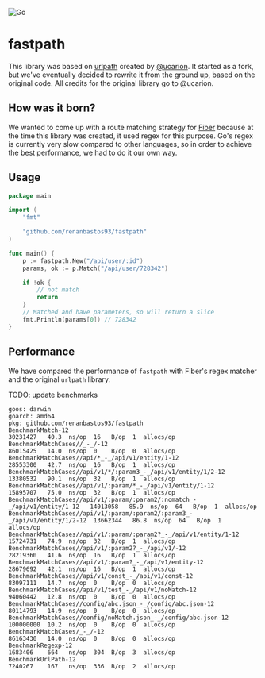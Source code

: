 ![Go](https://github.com/renanbastos93/fastpath/workflows/Go/badge.svg)

# fastpath
This library was based on [urlpath](https://github.com/ucarion/urlpath) created by [@ucarion](https://github.com/ucarion). It started as a fork, but we've eventually decided to rewrite it from the ground up, based on the original code. All credits for the original library go to @ucarion.

## How was it born?
We wanted to come up with a route matching strategy for [Fiber](https://gofiber.io/) because at the time this library was created, it used regex for this purpose. Go's regex is currently very slow compared to other languages, so in order to achieve the best performance, we had to do it our own way.

## Usage
```go 
package main

import (
    "fmt"

    "github.com/renanbastos93/fastpath"
)

func main() {
    p := fastpath.New("/api/user/:id")
    params, ok := p.Match("/api/user/728342")

    if !ok {
        // not match
        return
    }
    // Matched and have parameters, so will return a slice
    fmt.Println(params[0]) // 728342
}
```

## Performance
We have compared the performance of `fastpath` with Fiber's regex matcher and the original `urlpath` library.

TODO: update benchmarks

```
goos: darwin
goarch: amd64
pkg: github.com/renanbastos93/fastpath
BenchmarkMatch-12                                                           30231427   40.3  ns/op  16   B/op  1  allocs/op
BenchmarkMatchCases//_-_/-12                                                86015425   14.0  ns/op  0    B/op  0  allocs/op
BenchmarkMatchCases//api/*_-_/api/v1/entity/1-12                            28553300   42.7  ns/op  16   B/op  1  allocs/op
BenchmarkMatchCases//api/v1/*/:param3_-_/api/v1/entity/1/2-12               13380532   90.1  ns/op  32   B/op  1  allocs/op
BenchmarkMatchCases//api/v1/:param/*_-_/api/v1/entity/1-12                  15895707   75.0  ns/op  32   B/op  1  allocs/op
BenchmarkMatchCases//api/v1/:param/:param2/:nomatch_-_/api/v1/entity/1-12   14013058   85.9  ns/op  64   B/op  1  allocs/op
BenchmarkMatchCases//api/v1/:param/:param2/:param3_-_/api/v1/entity/1/2-12  13662344   86.8  ns/op  64   B/op  1  allocs/op
BenchmarkMatchCases//api/v1/:param/:param2?_-_/api/v1/entity/1-12           15724731   74.9  ns/op  32   B/op  1  allocs/op
BenchmarkMatchCases//api/v1/:param2?_-_/api/v1/-12                          28219360   41.6  ns/op  16   B/op  1  allocs/op
BenchmarkMatchCases//api/v1/:param?_-_/api/v1/entity-12                     28679692   42.1  ns/op  16   B/op  1  allocs/op
BenchmarkMatchCases//api/v1/const_-_/api/v1/const-12                        83097111   14.7  ns/op  0    B/op  0  allocs/op
BenchmarkMatchCases//api/v1/test_-_/api/v1/noMatch-12                       94060442   12.8  ns/op  0    B/op  0  allocs/op
BenchmarkMatchCases//config/abc.json_-_/config/abc.json-12                  80114793   14.9  ns/op  0    B/op  0  allocs/op
BenchmarkMatchCases//config/noMatch.json_-_/config/abc.json-12              100000000  10.2  ns/op  0    B/op  0  allocs/op
BenchmarkMatchCases/_-_/-12                                                 86163430   14.0  ns/op  0    B/op  0  allocs/op
BenchmarkRegexp-12                                                          1683406    664   ns/op  304  B/op  3  allocs/op
BenchmarkUrlPath-12                                                         7240267    167   ns/op  336  B/op  2  allocs/op
```
